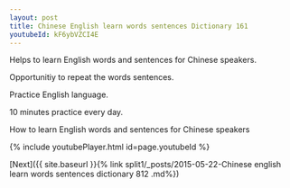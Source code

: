 ```yaml
---
layout: post
title: Chinese English learn words sentences Dictionary 161 
youtubeId: kF6ybVZCI4E
---
```

 
 
Helps to learn English words and sentences for Chinese speakers.

Opportunitiy to repeat the words sentences. 

Practice English language. 
 
10 minutes practice every day. 
 
How to learn English words and sentences for Chinese speakers 
 
{% include youtubePlayer.html id=page.youtubeId %}
 
 
[Next]({{ site.baseurl }}{% link  split1/_posts/2015-05-22-Chinese english learn words sentences dictionary 812 .md%})
 
